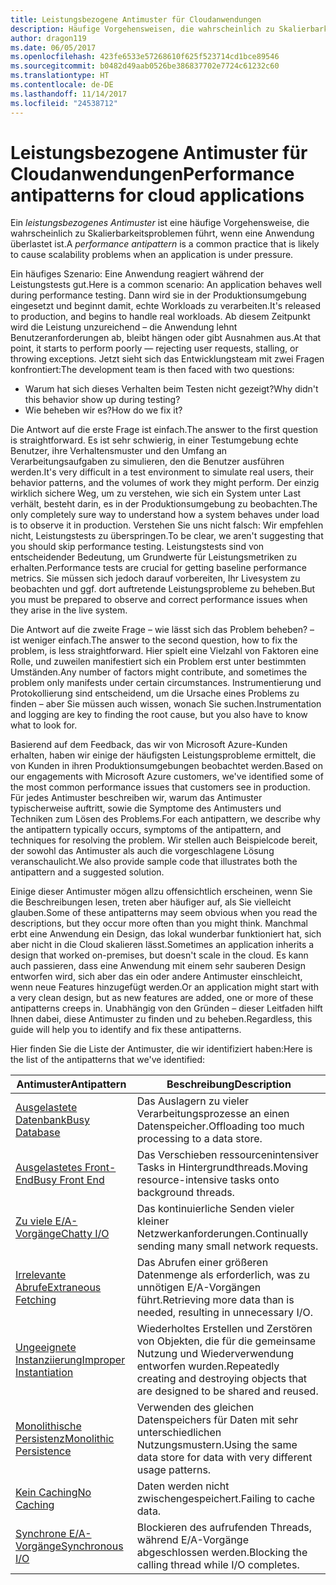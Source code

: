 ```yaml
---
title: Leistungsbezogene Antimuster für Cloudanwendungen
description: Häufige Vorgehensweisen, die wahrscheinlich zu Skalierbarkeitsproblemen führen.
author: dragon119
ms.date: 06/05/2017
ms.openlocfilehash: 423fe6533e57268610f625f523714cd1bce89546
ms.sourcegitcommit: b0482d49aab0526be386837702e7724c61232c60
ms.translationtype: HT
ms.contentlocale: de-DE
ms.lasthandoff: 11/14/2017
ms.locfileid: "24538712"
---
```

# <a name="performance-antipatterns-for-cloud-applications"></a><span data-ttu-id="200a7-103">Leistungsbezogene Antimuster für Cloudanwendungen</span><span class="sxs-lookup"><span data-stu-id="200a7-103">Performance antipatterns for cloud applications</span></span>

<span data-ttu-id="200a7-104">Ein *leistungsbezogenes Antimuster* ist eine häufige Vorgehensweise, die wahrscheinlich zu Skalierbarkeitsproblemen führt, wenn eine Anwendung überlastet ist.</span><span class="sxs-lookup"><span data-stu-id="200a7-104">A *performance antipattern* is a common practice that is likely to cause scalability problems when an application is under pressure.</span></span> 

<span data-ttu-id="200a7-105">Ein häufiges Szenario: Eine Anwendung reagiert während der Leistungstests gut.</span><span class="sxs-lookup"><span data-stu-id="200a7-105">Here is a common scenario: An application behaves well during performance testing.</span></span> <span data-ttu-id="200a7-106">Dann wird sie in der Produktionsumgebung eingesetzt und beginnt damit, echte Workloads zu verarbeiten.</span><span class="sxs-lookup"><span data-stu-id="200a7-106">It's released to production, and begins to handle real workloads.</span></span> <span data-ttu-id="200a7-107">Ab diesem Zeitpunkt wird die Leistung unzureichend – die Anwendung lehnt Benutzeranforderungen ab, bleibt hängen oder gibt Ausnahmen aus.</span><span class="sxs-lookup"><span data-stu-id="200a7-107">At that point, it starts to perform poorly &mdash; rejecting user requests, stalling, or throwing exceptions.</span></span> <span data-ttu-id="200a7-108">Jetzt sieht sich das Entwicklungsteam mit zwei Fragen konfrontiert:</span><span class="sxs-lookup"><span data-stu-id="200a7-108">The development team is then faced with two questions:</span></span>

- <span data-ttu-id="200a7-109">Warum hat sich dieses Verhalten beim Testen nicht gezeigt?</span><span class="sxs-lookup"><span data-stu-id="200a7-109">Why didn't this behavior show up during testing?</span></span>
- <span data-ttu-id="200a7-110">Wie beheben wir es?</span><span class="sxs-lookup"><span data-stu-id="200a7-110">How do we fix it?</span></span>

<span data-ttu-id="200a7-111">Die Antwort auf die erste Frage ist einfach.</span><span class="sxs-lookup"><span data-stu-id="200a7-111">The answer to the first question is straightforward.</span></span> <span data-ttu-id="200a7-112">Es ist sehr schwierig, in einer Testumgebung echte Benutzer, ihre Verhaltensmuster und den Umfang an Verarbeitungsaufgaben zu simulieren, den die Benutzer ausführen werden.</span><span class="sxs-lookup"><span data-stu-id="200a7-112">It's very difficult in a test environment to simulate real users, their behavior patterns, and the volumes of work they might perform.</span></span> <span data-ttu-id="200a7-113">Der einzig wirklich sichere Weg, um zu verstehen, wie sich ein System unter Last verhält, besteht darin, es in der Produktionsumgebung zu beobachten.</span><span class="sxs-lookup"><span data-stu-id="200a7-113">The only completely sure way to understand how a system behaves under load is to observe it in production.</span></span> <span data-ttu-id="200a7-114">Verstehen Sie uns nicht falsch: Wir empfehlen nicht, Leistungstests zu überspringen.</span><span class="sxs-lookup"><span data-stu-id="200a7-114">To be clear, we aren't suggesting that you should skip performance testing.</span></span> <span data-ttu-id="200a7-115">Leistungstests sind von entscheidender Bedeutung, um Grundwerte für Leistungsmetriken zu erhalten.</span><span class="sxs-lookup"><span data-stu-id="200a7-115">Performance tests are crucial for getting baseline performance metrics.</span></span> <span data-ttu-id="200a7-116">Sie müssen sich jedoch darauf vorbereiten, Ihr Livesystem zu beobachten und ggf. dort auftretende Leistungsprobleme zu beheben.</span><span class="sxs-lookup"><span data-stu-id="200a7-116">But you must be prepared to observe and correct performance issues when they arise in the live system.</span></span>

<span data-ttu-id="200a7-117">Die Antwort auf die zweite Frage – wie lässt sich das Problem beheben? – ist weniger einfach.</span><span class="sxs-lookup"><span data-stu-id="200a7-117">The answer to the second question, how to fix the problem, is less straightforward.</span></span> <span data-ttu-id="200a7-118">Hier spielt eine Vielzahl von Faktoren eine Rolle, und zuweilen manifestiert sich ein Problem erst unter bestimmten Umständen.</span><span class="sxs-lookup"><span data-stu-id="200a7-118">Any number of factors might contribute, and sometimes the problem only manifests under certain circumstances.</span></span> <span data-ttu-id="200a7-119">Instrumentierung und Protokollierung sind entscheidend, um die Ursache eines Problems zu finden – aber Sie müssen auch wissen, wonach Sie suchen.</span><span class="sxs-lookup"><span data-stu-id="200a7-119">Instrumentation and logging are key to finding the root cause, but you also have to know what to look for.</span></span> 

<span data-ttu-id="200a7-120">Basierend auf dem Feedback, das wir von Microsoft Azure-Kunden erhalten, haben wir einige der häufigsten Leistungsprobleme ermittelt, die von Kunden in ihren Produktionsumgebungen beobachtet werden.</span><span class="sxs-lookup"><span data-stu-id="200a7-120">Based on our engagements with Microsoft Azure customers, we've identified some of the most common performance issues that customers see in production.</span></span> <span data-ttu-id="200a7-121">Für jedes Antimuster beschreiben wir, warum das Antimuster typischerweise auftritt, sowie die Symptome des Antimusters und Techniken zum Lösen des Problems.</span><span class="sxs-lookup"><span data-stu-id="200a7-121">For each antipattern, we describe why the antipattern typically occurs, symptoms of the antipattern, and techniques for resolving the problem.</span></span> <span data-ttu-id="200a7-122">Wir stellen auch Beispielcode bereit, der sowohl das Antimuster als auch die vorgeschlagene Lösung veranschaulicht.</span><span class="sxs-lookup"><span data-stu-id="200a7-122">We also provide sample code that illustrates both the antipattern and a suggested solution.</span></span> 

<span data-ttu-id="200a7-123">Einige dieser Antimuster mögen allzu offensichtlich erscheinen, wenn Sie die Beschreibungen lesen, treten aber häufiger auf, als Sie vielleicht glauben.</span><span class="sxs-lookup"><span data-stu-id="200a7-123">Some of these antipatterns may seem obvious when you read the descriptions, but they occur more often than you might think.</span></span> <span data-ttu-id="200a7-124">Manchmal erbt eine Anwendung ein Design, das lokal wunderbar funktioniert hat, sich aber nicht in die Cloud skalieren lässt.</span><span class="sxs-lookup"><span data-stu-id="200a7-124">Sometimes an application inherits a design that worked on-premises, but doesn't scale in the cloud.</span></span> <span data-ttu-id="200a7-125">Es kann auch passieren, dass eine Anwendung mit einem sehr sauberen Design entworfen wird, sich aber das ein oder andere Antimuster einschleicht, wenn neue Features hinzugefügt werden.</span><span class="sxs-lookup"><span data-stu-id="200a7-125">Or an application might start with a very clean design, but as new features are added, one or more of these antipatterns creeps in.</span></span> <span data-ttu-id="200a7-126">Unabhängig von den Gründen – dieser Leitfaden hilft Ihnen dabei, diese Antimuster zu finden und zu beheben.</span><span class="sxs-lookup"><span data-stu-id="200a7-126">Regardless, this guide will help you to identify and fix these antipatterns.</span></span>

<span data-ttu-id="200a7-127">Hier finden Sie die Liste der Antimuster, die wir identifiziert haben:</span><span class="sxs-lookup"><span data-stu-id="200a7-127">Here is the list of the antipatterns that we've identified:</span></span> 

| <span data-ttu-id="200a7-128">Antimuster</span><span class="sxs-lookup"><span data-stu-id="200a7-128">Antipattern</span></span> | <span data-ttu-id="200a7-129">Beschreibung</span><span class="sxs-lookup"><span data-stu-id="200a7-129">Description</span></span> |
|-------------|-------------|
| <span data-ttu-id="200a7-130">[Ausgelastete Datenbank][BusyDatabase]</span><span class="sxs-lookup"><span data-stu-id="200a7-130">[Busy Database][BusyDatabase]</span></span> | <span data-ttu-id="200a7-131">Das Auslagern zu vieler Verarbeitungsprozesse an einen Datenspeicher.</span><span class="sxs-lookup"><span data-stu-id="200a7-131">Offloading too much processing to a data store.</span></span> |
| <span data-ttu-id="200a7-132">[Ausgelastetes Front-End][BusyFrontEnd]</span><span class="sxs-lookup"><span data-stu-id="200a7-132">[Busy Front End][BusyFrontEnd]</span></span> | <span data-ttu-id="200a7-133">Das Verschieben ressourcenintensiver Tasks in Hintergrundthreads.</span><span class="sxs-lookup"><span data-stu-id="200a7-133">Moving resource-intensive tasks onto background threads.</span></span> |
| <span data-ttu-id="200a7-134">[Zu viele E/A-Vorgänge][ChattyIO]</span><span class="sxs-lookup"><span data-stu-id="200a7-134">[Chatty I/O][ChattyIO]</span></span> | <span data-ttu-id="200a7-135">Das kontinuierliche Senden vieler kleiner Netzwerkanforderungen.</span><span class="sxs-lookup"><span data-stu-id="200a7-135">Continually sending many small network requests.</span></span> |
| <span data-ttu-id="200a7-136">[Irrelevante Abrufe][ExtraneousFetching]</span><span class="sxs-lookup"><span data-stu-id="200a7-136">[Extraneous Fetching][ExtraneousFetching]</span></span> | <span data-ttu-id="200a7-137">Das Abrufen einer größeren Datenmenge als erforderlich, was zu unnötigen E/A-Vorgängen führt.</span><span class="sxs-lookup"><span data-stu-id="200a7-137">Retrieving more data than is needed, resulting in unnecessary I/O.</span></span> |
| <span data-ttu-id="200a7-138">[Ungeeignete Instanziierung][ImproperInstantiation]</span><span class="sxs-lookup"><span data-stu-id="200a7-138">[Improper Instantiation][ImproperInstantiation]</span></span> | <span data-ttu-id="200a7-139">Wiederholtes Erstellen und Zerstören von Objekten, die für die gemeinsame Nutzung und Wiederverwendung entworfen wurden.</span><span class="sxs-lookup"><span data-stu-id="200a7-139">Repeatedly creating and destroying objects that are designed to be shared and reused.</span></span> |
| <span data-ttu-id="200a7-140">[Monolithische Persistenz][MonolithicPersistence]</span><span class="sxs-lookup"><span data-stu-id="200a7-140">[Monolithic Persistence][MonolithicPersistence]</span></span> | <span data-ttu-id="200a7-141">Verwenden des gleichen Datenspeichers für Daten mit sehr unterschiedlichen Nutzungsmustern.</span><span class="sxs-lookup"><span data-stu-id="200a7-141">Using the same data store for data with very different usage patterns.</span></span> |
| <span data-ttu-id="200a7-142">[Kein Caching][NoCaching]</span><span class="sxs-lookup"><span data-stu-id="200a7-142">[No Caching][NoCaching]</span></span> | <span data-ttu-id="200a7-143">Daten werden nicht zwischengespeichert.</span><span class="sxs-lookup"><span data-stu-id="200a7-143">Failing to cache data.</span></span> |
| <span data-ttu-id="200a7-144">[Synchrone E/A-Vorgänge][SynchronousIO]</span><span class="sxs-lookup"><span data-stu-id="200a7-144">[Synchronous I/O][SynchronousIO]</span></span> | <span data-ttu-id="200a7-145">Blockieren des aufrufenden Threads, während E/A-Vorgänge abgeschlossen werden.</span><span class="sxs-lookup"><span data-stu-id="200a7-145">Blocking the calling thread while I/O completes.</span></span> | 

[BusyDatabase]: ./busy-database/index.md
[BusyFrontEnd]: ./busy-front-end/index.md
[ChattyIO]: ./chatty-io/index.md
[ExtraneousFetching]: ./extraneous-fetching/index.md
[ImproperInstantiation]: ./improper-instantiation/index.md
[MonolithicPersistence]: ./monolithic-persistence/index.md
[NoCaching]: ./no-caching/index.md
[SynchronousIO]: ./synchronous-io/index.md